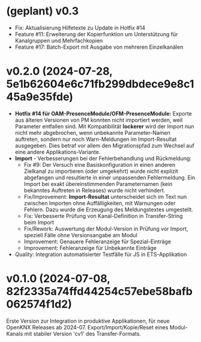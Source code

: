 # (geplant) v0.3
* Fix: Aktualisierung Hilfetexte zu Update in Hotfix #14 
* Feature #11: Erweiterung der Kopierfunktion um Unterstützung für Kanalgruppen und Mehrfachkopien
* Feature #17: Batch-Export mit Ausgabe von mehreren Einzelkanälen  

# v0.2.0 (2024-07-28, 5e1b62604e6c71fb299dbdece9e8c145a9e35fde)
* **Hotfix #14 für OAM-PresenceModule/OFM-PresenceModule:**
  Exporte aus älteren Versionen von PM konnten nicht importiert werden, weil Parameter entfallen sind.
  Mit Kompatibilität **lockerer** wird der Import nun nicht mehr abgebrochen, wenn unbekannte Parameter-Namen auftreten,
  sondern nur noch Warn-Meldungen im Import-Resultat ausgegeben. 
  Dies betraf vor allem den Migrationspfad zum Wechsel auf eine andere Applikations-Variante.
* **Import** - Verbesserungen bei der Fehlerbehandlung und Rückmeldung:
  * Fix #9: 
    Der Versuch eine Basiskonfiguration in einen anderen Zielkanal zu importieren (oder umgekehrt) wurde nicht explizit abgefangen 
    und resultierte in einer unpassenden Fehlermeldung. 
    Ein Import bei exakt übereinstimmenden Parameternamen (kein bekanntes Auftreten in Releases) wurde nicht verhindert.
  * Fix/Improvement: 
    **Import-Resultat** unterscheidet sich im Text nun 
    zwischen Importen ohne Auffälligkeiten, mit Warnungen oder Fehlern. 
    Dazu wurde die Erzeugung des Meldungstextes umgestellt.   
  * Fix: Verbesserte Prüfung von Kanal-Definition in Transfer-String beim Import
  * Fix/Rework: Auswertung der Modul-Version in Prüfung vor Import, speziell Fälle ohne Versionsangabe am Modul
  * Improvement: Genauere Fehleranzeige für Spezial-Einträge
  * Improvement: Fehleranzeige für Unbekannte Einträge
* Quality: Integration automatisierter Testfälle für JS in ETS-Applikation

# v0.1.0 (2024-07-08, 82f2335a74ffd44254c57ebe58bafb062574f1d2)

Erste Version zur Integration in produktive Applikationen, für neue OpenKNX Releases ab 2024-07.
Export/Import/Kopie/Reset eines Modul-Kanals mit stabiler Version 'cv1' des Transfer-Formats.
